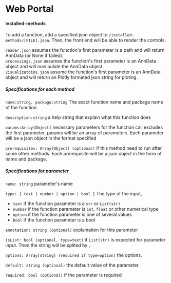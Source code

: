 # Web Portal

#### installed-methods
To add a function, add a specified json object to `/installed-methods/[FILE].json`. Then, the front end will be able to render the controls.

`reader.json` assumes the function's first parameter is a path and will return AnnData (or None if failed).  
`processings.json` assumes the function's first parameter is an AnnData object and will manipulate the AnnData object.  
`visualizatoins.json` assume the function's first parameter is an AnnData object
and will return an Plotly formated json string for ploting.

##### Specifications for each method
 `name:string, package:string` The exact function name and package name of the function.

 `description:string` a help string that explain what this function does

 `params:Array[Object]` necessary parameters for the function call excludes the first parameter, params will be an array of parameters. Each parameter will be a json object in the format specified

 `prerequisites: Array[Object] (optional)` if this method need to run after some other methods. Each prerequisite will be a json object in the form of name and package.


##### Specifications for parameter
 `name: string` parameter's name

 `type: [ text | number | option | bool ]` The type of the input,
  - `text` if the function parameter is a `str` or `List(str)`
  - `number` if the function parameter is `int`, `float` or other numerical type
  - `option` if the function parameter is one of several values
  - `bool` if the function parameter is a bool

`annotation: string (optional)` explaination for this parameter

`isList: bool (optional, type=text)`  if `List(str)` is expected for parameter input. Then the string will be splited by `, `

`options: Array[string] (required if type=option)` the options.

`default: string (optinoal)` the default value of the parameter.

`required: bool (optional)` if the parameter is required
